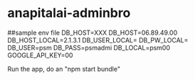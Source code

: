 # anapitalai-adminbro

##sample env file
DB_HOST=XXX
DB_HOST=06.89.49.00
DB_HOST_LOCAL=2.1.3.1
DB_USER_LOCAL=
DB_PW_LOCAL=
DB_USER=psm
DB_PASS=psmadmi
DB_LOCAL=psm00
GOOGLE_API_KEY=00

Run the app, do an "npm start bundle"
